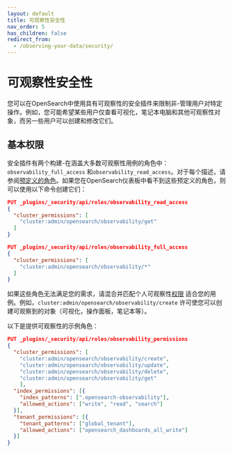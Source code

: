 ```yaml
---
layout: default
title: 可观察性安全性
nav_order: 5
has_children: false
redirect_from:
  - /observing-your-data/security/
---
```


# 可观察性安全性

您可以在OpenSearch中使用具有可观察性的安全插件来限制非-管理用户对特定操作。例如，您可能希望某些用户仅查看可视化，笔记本电脑和其他可观察性对象，而另一些用户可以创建和修改它们。

## 基本权限

安全插件有两个构建-在涵盖大多数可观察性用例的角色中：`observability_full_access` 和`observability_read_access`。对于每个描述，请参阅[预定义的角色]({{site.url}}{{site.baseurl}}/security/access-control/users-roles#predefined-roles)。如果您在OpenSearch仪表板中看不到这些预定义的角色，则可以使用以下命令创建它们：

```json
PUT _plugins/_security/api/roles/observability_read_access
{
  "cluster_permissions": [
    "cluster:admin/opensearch/observability/get"
  ]
}
```

```json
PUT _plugins/_security/api/roles/observability_full_access
{
  "cluster_permissions": [
    "cluster:admin/opensearch/observability/*"
  ]
}
```

如果这些角色无法满足您的需求，请混合并匹配个人可观察性[权限]({{site.url}}{{site.baseurl}}/security/access-control/permissions/) 适合您的用例。例如，`cluster:admin/opensearch/observability/create` 许可使您可以创建可观察到的对象（可视化，操作面板，笔记本等）。

以下是提供可观察性的示例角色：

```json
PUT _plugins/_security/api/roles/observability_permissions
{
  "cluster_permissions": [
    "cluster:admin/opensearch/observability/create",
    "cluster:admin/opensearch/observability/update",
    "cluster:admin/opensearch/observability/delete",
    "cluster:admin/opensearch/observability/get"
    ],
  "index_permissions": [{
    "index_patterns": [".opensearch-observability"],
    "allowed_actions": ["write", "read", "search"]
  }],
  "tenant_permissions": [{
    "tenant_patterns": ["global_tenant"],
    "allowed_actions": ["opensearch_dashboards_all_write"]
  }]
}
```

